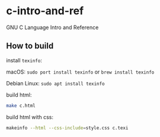 # c-intro-and-ref

GNU C Language Intro and Reference

## How to build

install `texinfo`:

macOS: `sudo port install texinfo` or `brew install texinfo`

Debian Linux: `sudo apt install texinfo`

build html:

```bash
make c.html
```

build html with css:

```bash
makeinfo --html --css-include=style.css c.texi
```
